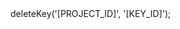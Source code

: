<?php

use Appwrite\Client;
use Appwrite\Services\Projects;

$client = new Client();

$client
    setProject('')
    setKey('')
;

$projects = new Projects($client);

$result = $projects->deleteKey('[PROJECT_ID]', '[KEY_ID]');